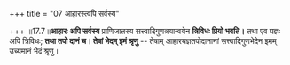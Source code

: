 +++
title = "07 आहारस्त्वपि सर्वस्य"

+++
॥17.7॥**आहारः अपि सर्वस्य** प्राणिजातस्य सत्त्वादिगुणत्रयान्वयेन
**त्रिविधः प्रियो भवति।** तथा एव यज्ञः अपि त्रिविधः; **तथा तपो दानं च।
तेषां भेदम् इमं श्रृणु** -- तेषाम् आहारयज्ञतपोदानानां सत्त्वादिगुणभेदेन
इमम् उच्यमानं भेदं श्रृणु।
